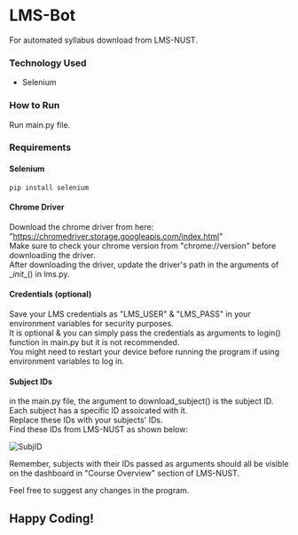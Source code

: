 # LMS-Bot

For automated syllabus download from LMS-NUST.

### Technology Used
- Selenium

### How to Run
Run main.py file.

### Requirements
#### Selenium
```
pip install selenium
```

#### Chrome Driver
Download the chrome driver from here:  
"https://chromedriver.storage.googleapis.com/index.html"  
Make sure to check your chrome version from "chrome://version" before downloading the driver.  
After downloading the driver, update the driver's path in the arguments of \__init__() in lms.py.  

#### Credentials (optional)
Save your LMS credentials as "LMS_USER" & "LMS_PASS" in your environment variables for security purposes.  
It is optional & you can simply pass the credentials as arguments to login() function in main.py but it is not recommended.  
You might need to restart your device before running the program if using environment variables to log in.  

#### Subject IDs
in the main.py file, the argument to download_subject() is the subject ID.  
Each subject has a specific ID assoicated with it.  
Replace these IDs with your subjects' IDs.  
Find these IDs from LMS-NUST as shown below:   

![SubjID](https://user-images.githubusercontent.com/73883918/163570732-02743f86-09af-4223-8dbe-44a66d43b6f8.png)


Remember, subjects with their IDs passed as arguments should all be visible on the dashboard in "Course Overview" section of LMS-NUST.  

Feel free to suggest any changes in the program.  

## Happy Coding!
